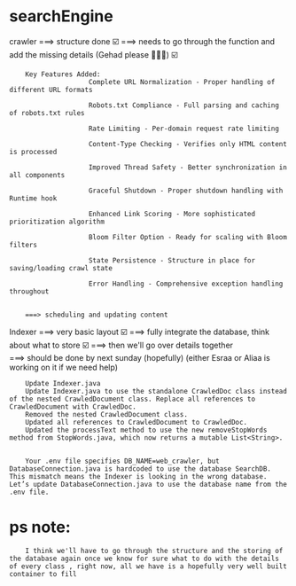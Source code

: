 # searchEngine

crawler ===> structure done ☑️
        ===> needs to go through the function and add the missing details (Gehad please 🥹🥹🥹) ☑️
        
        Key Features Added:
                        Complete URL Normalization - Proper handling of different URL formats

                        Robots.txt Compliance - Full parsing and caching of robots.txt rules

                        Rate Limiting - Per-domain request rate limiting

                        Content-Type Checking - Verifies only HTML content is processed

                        Improved Thread Safety - Better synchronization in all components

                        Graceful Shutdown - Proper shutdown handling with Runtime hook

                        Enhanced Link Scoring - More sophisticated prioritization algorithm

                        Bloom Filter Option - Ready for scaling with Bloom filters

                        State Persistence - Structure in place for saving/loading crawl state

                        Error Handling - Comprehensive exception handling throughout

                        
        ===> scheduling and updating content                

Indexer ===> very basic layout ☑️
        ===> fully integrate the database, think about what to store ☑️
        ===> then we'll go over details together    
        ===> should be done by next sunday (hopefully) (either Esraa or Aliaa is working on it if we need help)

        Update Indexer.java
        Update Indexer.java to use the standalone CrawledDoc class instead of the nested CrawledDocument class. Replace all references to CrawledDocument with CrawledDoc.
        Removed the nested CrawledDocument class.
        Updated all references to CrawledDocument to CrawledDoc.
        Updated the processText method to use the new removeStopWords method from StopWords.java, which now returns a mutable List<String>.
        

        Your .env file specifies DB_NAME=web_crawler, but DatabaseConnection.java is hardcoded to use the database SearchDB. This mismatch means the Indexer is looking in the wrong database. Let’s update DatabaseConnection.java to use the database name from the .env file.

# ps note: 
        I think we'll have to go through the structure and the storing of the database again once we know for sure what to do with the details of every class , right now, all we have is a hopefully very well built container to fill            